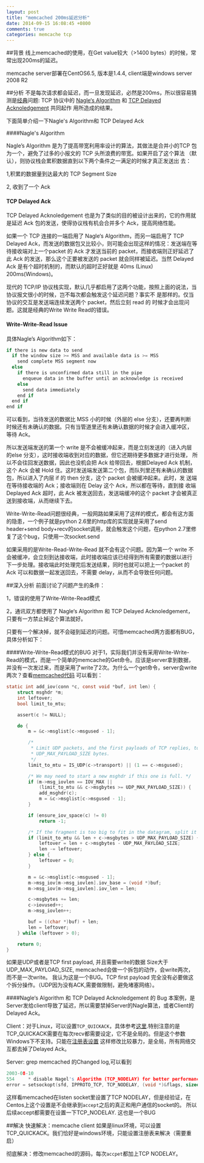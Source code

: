 ```yaml
---
layout: post
title: "memcached 200ms延迟分析"
date: 2014-09-15 16:08:45 +0800
comments: true
categories: memcache tcp
---
```

##背景
线上memcached的使用，在Get value较大（>1400 bytes）的时候，常常出现200ms的延迟。

memcache server部署在CentOS6.5, 版本是1.4.4, client端是windows server 2008 R2

##分析
不是每次请求都会延迟，而一旦发现延迟，必然是200ms，所以很容易猜测是[经典](http://www.stuartcheshire.org/papers/NagleDelayedAck/)问题: TCP 协议中的 [Nagle‘s Algorithm](http://en.wikipedia.org/wiki/Nagle's_algorithm) 和 [TCP Delayed Acknoledgement](http://en.wikipedia.org/wiki/Nagle's_algorithm) 共同起作 用所造成的结果。

下面简单介绍一下Nagle's Algorithm和 TCP Delayed Ack
<!--more-->
####Nagle's Algorithm

Nagle’s Algorithm 是为了提高带宽利用率设计的算法，其做法是合并小的TCP 包为一个，避免了过多的小报文的 TCP 头所浪费的带宽。如果开启了这个算法 （默认），则协议栈会累积数据直到以下两个条件之一满足的时候才真正发送出 去：

1,积累的数据量到达最大的 TCP Segment Size

2, 收到了一个 Ack

#### TCP Delayed Ack

TCP Delayed Acknoledgement 也是为了类似的目的被设计出来的，它的作用就 是延迟 Ack 包的发送，使得协议栈有机会合并多个 Ack，提高网络性能。

如果一个 TCP 连接的一端启用了 Nagle‘s Algorithm，而另一端启用了 TCP Delayed Ack，而发送的数据包又比较小，则可能会出现这样的情况：发送端在等 待接收端对上一个packet 的 Ack 才发送当前的 packet，而接收端则正好延迟了 此 Ack 的发送，那么这个正要被发送的 packet 就会同样被延迟。当然 Delayed Ack 是有个超时机制的，而默认的超时正好就是 40ms (Linux) 200ms(Windows)。

现代的 TCP/IP 协议栈实现，默认几乎都启用了这两个功能，按照上面的说法，当协议报文很小的时候，岂不每次都会触发这个延迟问题？事实不 是那样的。仅当协议的交互是发送端连续发送两个 packet，然后立刻 read 的 时候才会出现问题。这就是经典的Write Write Read的错误。

#### Write-Write-Read Issue
具体Nagle’s Algorithm如下：
``` c
if there is new data to send
  if the window size >= MSS and available data is >= MSS
    send complete MSS segment now
  else
    if there is unconfirmed data still in the pipe
      enqueue data in the buffer until an acknowledge is received
    else
      send data immediately
    end if
  end if
end if
```
可以看到，当待发送的数据比 MSS 小的时候（外层的 else 分支），还要再判断 时候还有未确认的数据。只有当管道里还有未确认数据的时候才会进入缓冲区， 等待 Ack。

所以发送端发送的第一个 write 是不会被缓冲起来，而是立刻发送的（进入内层 的else 分支），这时接收端收到对应的数据，但它还期待更多数据才进行处理， 所以不会往回发送数据，因此也没机会把 Ack 给带回去，根据Delayed Ack 机制， 这个 Ack 会被 Hold 住。这时发送端发送第二个包，而队列里还有未确认的数据 包，所以进入了内层 if 的 then 分支，这个 packet 会被缓冲起来。此时，发 送端在等待接收端的 Ack；接收端则在 Delay 这个 Ack，所以都在等待，直到接 收端 Deplayed Ack 超时，此 Ack 被发送回去，发送端缓冲的这个 packet 才会被真正送到接收端，从而继续下去。

Write-Write-Read问题很经典，一般网路如果采用了这样的模式，都会有这方面的隐患，一个例子就是python 2.6里的http库的实现就是采用了send header+send body+recv的socket调用，就会触发这个问题，在python 2.7里修复了这个bug，只使用一次socket.send 

如果采用的是Write-Read-Write-Read 就不会有这个问题。因为第一个 write 不会被缓冲，会立刻到达接收端，此时接收端应该已经得到所有需要的数据以进行 下一步处理。接收端此时处理完后发送结果，同时也就可以把上一个packet 的 Ack 可以和数据一起发送回去，不需要 delay，从而不会导致任何问题。

##深入分析
前面讨论了问题产生的条件：

1，错误的使用了Write-Write-Read模式

2，通讯双方都使用了 Nagle‘s Algorithm 和 TCP Delayed Acknoledgement，只要有一方禁止掉这个算法就好。

只要有一个解决掉，就不会碰到延迟的问题。可惜memcached两方面都有BUG，具体分析如下：

####Write-Write-Read模式的BUG
对于1，实际我们并没有采用Write-Write-Read的模式，而是一个简单的memcache的Get命令。应该是server拿到数据，并没有一次发过来，而是采用了write了2次。为什么一个get命令，server会write两次？查看[memcached代码](https://github.com/memcached/memcached/blob/master/memcached.c) 可以看到：
``` c
static int add_iov(conn *c, const void *buf, int len) {
    struct msghdr *m;
    int leftover;
    bool limit_to_mtu;

    assert(c != NULL);

    do {
        m = &c->msglist[c->msgused - 1];

        /*
         * Limit UDP packets, and the first payloads of TCP replies, to
         * UDP_MAX_PAYLOAD_SIZE bytes.
         */
        limit_to_mtu = IS_UDP(c->transport) || (1 == c->msgused);

        /* We may need to start a new msghdr if this one is full. */
        if (m->msg_iovlen == IOV_MAX ||
            (limit_to_mtu && c->msgbytes >= UDP_MAX_PAYLOAD_SIZE)) {
            add_msghdr(c);
            m = &c->msglist[c->msgused - 1];
        }

        if (ensure_iov_space(c) != 0)
            return -1;

        /* If the fragment is too big to fit in the datagram, split it up */
        if (limit_to_mtu && len + c->msgbytes > UDP_MAX_PAYLOAD_SIZE) {
            leftover = len + c->msgbytes - UDP_MAX_PAYLOAD_SIZE;
            len -= leftover;
        } else {
            leftover = 0;
        }

        m = &c->msglist[c->msgused - 1];
        m->msg_iov[m->msg_iovlen].iov_base = (void *)buf;
        m->msg_iov[m->msg_iovlen].iov_len = len;

        c->msgbytes += len;
        c->iovused++;
        m->msg_iovlen++;

        buf = ((char *)buf) + len;
        len = leftover;
    } while (leftover > 0);

    return 0;
}
```
如果是UDP或者是TCP first payload,  并且需要write的数据 Size大于UDP_MAX_PAYLOAD_SIZE, memcached会做一个拆包的动作，会write两次，而不是一次write。 我认为这是一个BUG。TCP first payload 完全没有必要做这个拆分操作。（UDP因为没有ACK,需要做限制，避免堵塞网络）。

####Nagle‘s Algorithm 和 TCP Delayed Acknoledgement 的 Bug
本案例，是Server发给client导致了延迟，所以需要禁掉Server的Nagle算法，或者Client的Delayed Ack。

Client：对于Linux，可以设置`TCP_QUICKACK`，具体参考[这里](http://blog.163.com/xychenbaihu@yeah/blog/static/132229655201231214038740/).特别注意的是TCP_QUICKACK需要在每次recv都需要设定，它不是全局的。但是这个参数Windows下不支持。只能在[注册表设置](http://support.microsoft.com/kb/328890) 这样修改比较暴力，是全局，所有网络交互都去掉了Delayed Ack。

Server: grep memcached 的Changed log,可以看到
``` c
2003-08-10
554		* disable Nagel's Algorithm (TCP_NODELAY) for better performance (avva) 
error = setsockopt(sfd, IPPROTO_TCP, TCP_NODELAY, (void *)&flags, sizeof(flags)); 
```
这样看memcached在listen socket里设置了TCP NODELAY，但是经验证，在Centos上这个设置是不会继承到`accept`之后的真正和用户通信的socket的。 所以后续accept都需要在设置一下TCP_NODELAY. 这也是一个BUG

##解决
快速解决：memcache client 如果是linux环境，可以设置TCP_QUICKACK。我们恰好是windows环境，只能设置注册表来解决（需要重启）

彻底解决：修改memcached的源码，每次`accpet`都加上TCP NODELAY。
